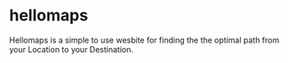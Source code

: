# hellomaps
Hellomaps is a simple to use wesbite for finding the the optimal path from your Location to your Destination.
